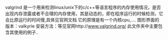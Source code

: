 valgrind 是一个用来检测linux/unix下的c/c++等语言程序的内存使用情况，是否出现内存泄露或者不合理的内存使用，其是动态的，即在程序运行的时候检测，它会比原运行的时间慢,具体见官网文档
它的原理是有一个内核cpu,....
图形界面的版本：valkyrie
安装方法：等见官网http://www.valgrind.org/
此文件夹中主要包含其使用的例子．
